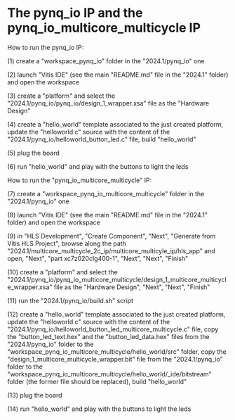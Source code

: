 # The pynq_io IP and the pynq_io_multicore_multicycle IP

How to run the pynq_io IP:

(1) create a "workspace_pynq_io" folder in the "2024.1/pynq_io" one

(2) launch "Vitis IDE" (see the main "README.md" file in the "2024.1" folder) and open the workspace

(3) create a "platform" and select the "2024.1/pynq_io/pynq_io/design_1_wrapper.xsa" file as the "Hardware Design"

(4) create a "hello_world" template associated to the just created platform, update the "helloworld.c" source with the content of the "2024.1/pynq_io/helloworld_button_led.c" file, build "hello_world"

(5) plug the board

(6) run "hello_world" and play with the buttons to light the leds

How to run the "pynq_io_multicore_multicycle" IP:

(7) create a "workspace_pynq_io_multicore_multicycle" folder in the "2024.1/pynq_io" one

(8) launch "Vitis IDE" (see the main "README.md" file in the "2024.1" folder) and open the workspace

(9) in "HLS Development", "Create Component", "Next", "Generate from Vitis HLS Project", browse along the path "2024.1/multicore_multicycle_2c_ip/multicore_multicyle_ip/hls_app" and open, "Next", "part xc7z020clg400-1", "Next", "Next", "Finish"

(10) create a "platform" and select the "2024.1/pynq_io/pynq_io_multicore_multicycle/design_1_multicore_multicycle_wrapper.xsa" file as the "Hardware Design", "Next", "Next", "Finish"

(11) run the "2024.1/pynq_io/build.sh" script

(12) create a "hello_world" template associated to the just created platform, update the "helloworld.c" source with the content of the "2024.1/pynq_io/helloworld_button_led_multicore_multicycle.c" file, copy the "button_led_text.hex" and the "button_led_data.hex" files from the "2024.1/pynq_io" folder to the "workspace_pynq_io_multicore_multicycle/hello_world/src" folder, copy the "design_1_multicore_multicycle_wrapper.bit" file from the "2024.1/pynq_io" folder to the "workspace_pynq_io_multicore_multicycle/hello_world/_ide/bitstream" folder (the former file should be replaced), build "hello_world"

(13) plug the board

(14) run "hello_world" and play with the buttons to light the leds

